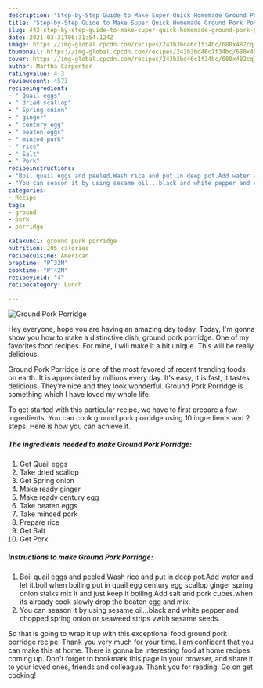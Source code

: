```yaml
---
description: "Step-by-Step Guide to Make Super Quick Homemade Ground Pork Porridge"
title: "Step-by-Step Guide to Make Super Quick Homemade Ground Pork Porridge"
slug: 443-step-by-step-guide-to-make-super-quick-homemade-ground-pork-porridge
date: 2021-03-31T06:31:54.124Z
image: https://img-global.cpcdn.com/recipes/243b3bd46c1f34bc/680x482cq70/ground-pork-porridge-recipe-main-photo.jpg
thumbnail: https://img-global.cpcdn.com/recipes/243b3bd46c1f34bc/680x482cq70/ground-pork-porridge-recipe-main-photo.jpg
cover: https://img-global.cpcdn.com/recipes/243b3bd46c1f34bc/680x482cq70/ground-pork-porridge-recipe-main-photo.jpg
author: Martha Carpenter
ratingvalue: 4.3
reviewcount: 4573
recipeingredient:
- " Quail eggs"
- " dried scallop"
- " Spring onion"
- " ginger"
- " century egg"
- " beaten eggs"
- " minced pork"
- " rice"
- " Salt"
- " Pork"
recipeinstructions:
- "Boil quail eggs and peeled.Wash rice and put in deep pot.Add water and let it.boil when boiling put in quail egg century egg scallop ginger spring onion stalks mix it and just keep it boiling.Add salt and pork cubes.when its already cook slowly drop the beaten egg and mix."
- "You can season it by using sesame oil...black and white pepper and chopped spring onion or seaweed strips vwith sesame seeds."
categories:
- Recipe
tags:
- ground
- pork
- porridge

katakunci: ground pork porridge 
nutrition: 205 calories
recipecuisine: American
preptime: "PT32M"
cooktime: "PT42M"
recipeyield: "4"
recipecategory: Lunch

---
```



![Ground Pork Porridge](https://img-global.cpcdn.com/recipes/243b3bd46c1f34bc/680x482cq70/ground-pork-porridge-recipe-main-photo.jpg)

Hey everyone, hope you are having an amazing day today. Today, I'm gonna show you how to make a distinctive dish, ground pork porridge. One of my favorites food recipes. For mine, I will make it a bit unique. This will be really delicious.



Ground Pork Porridge is one of the most favored of recent trending foods on earth. It is appreciated by millions every day. It's easy, it is fast, it tastes delicious. They're nice and they look wonderful. Ground Pork Porridge is something which I have loved my whole life.


To get started with this particular recipe, we have to first prepare a few ingredients. You can cook ground pork porridge using 10 ingredients and 2 steps. Here is how you can achieve it.

<!--inarticleads1-->

##### The ingredients needed to make Ground Pork Porridge:

1. Get  Quail eggs
1. Take  dried scallop
1. Get  Spring onion
1. Make ready  ginger
1. Make ready  century egg
1. Take  beaten eggs
1. Take  minced pork
1. Prepare  rice
1. Get  Salt
1. Get  Pork




<!--inarticleads2-->

##### Instructions to make Ground Pork Porridge:

1. Boil quail eggs and peeled.Wash rice and put in deep pot.Add water and let it.boil when boiling put in quail egg century egg scallop ginger spring onion stalks mix it and just keep it boiling.Add salt and pork cubes.when its already cook slowly drop the beaten egg and mix.
1. You can season it by using sesame oil...black and white pepper and chopped spring onion or seaweed strips vwith sesame seeds.




So that is going to wrap it up with this exceptional food ground pork porridge recipe. Thank you very much for your time. I am confident that you can make this at home. There is gonna be interesting food at home recipes coming up. Don't forget to bookmark this page in your browser, and share it to your loved ones, friends and colleague. Thank you for reading. Go on get cooking!
